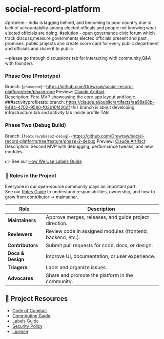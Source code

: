 # social-record-platform
#problem - india is lagging behind, and becoming to poor country due to lack of accountability among elected officals and people not knowing what elected officials are doing. 
#solution - open governance civic forum which track,discuss,measure governments,elected officials present and past , promises, public projects and create score card for every public department and officials and share it to public 

 --please go through discussions tab for interacting with community,Q&A with founders

### Phase One (Prototype)
Branch: [`phaseone`]--https://github.com/Drewraw/social-record-platform/tree/phase-one
Preview: [Claude Artifact](https://claude.ai/public/artifacts/d012c4c8-5c74-4965-aeee-b2245f304bf6)  
Description: First MVP showcasing the core app layout and logic.
###activityprofiletab::branch: https://claude.ai/public/artifacts/aa98a68b-8484-4702-9580-f03b10f426df
 this branch is about developing infrastructure tab and activity tab inside profile TAB

### Phase Two (Debug Build)
Branch: [`feature/phase2-debug`]--https://github.com/Drewraw/social-record-platform/tree/feature/phase-2-debug
Preview: [Claude Artifact](https://claude.ai/public/artifacts/c7871b72-2a71-4fa7-b2f6-1d83925ab4a3)  
Description: Second MVP with debugging, performance tweaks, and new modules.

👉 See our [How We Use Labels Guide](./LABELS.md)

### 👥 Roles in the Project

Everyone in our open-source community plays an important part.  
See our [Roles Guide](./ROLES.md) to understand responsibilities, ownership, and how to grow from contributor → maintainer.

| Role | Description |
|------|--------------|
| **Maintainers** | Approve merges, releases, and guide project direction. |
| **Reviewers** | Review code in assigned modules (frontend, backend, etc.). |
| **Contributors** | Submit pull requests for code, docs, or design. |
| **Docs & Design** | Improve UI, documentation, or user experience. |
| **Triagers** | Label and organize issues. |
| **Advocates** | Share and promote the platform in the community. |


## 📘 Project Resources
- [Code of Conduct](./CODE_OF_CONDUCT.md)
- [Contributing Guide](./CONTRIBUTING.md)
- [Labels Guide](./LABELS.md)
- [Security Policy](./SECURITY.md)
- [License](./LICENSE)
  
